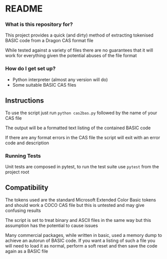 # README #

### What is this repository for? ###

This project provides a quick (and dirty) method of extracting tokenised 
BASIC code from a Dragon CAS format file

While tested against a variety of files there are no guarantees that it 
will work for everything given the potential abuses of the file format 

### How do I get set up? ###

* Python interpreter (almost any version will do)
* Some suitable BASIC CAS files

## Instructions ##

To use the script just run ```python cas2bas.py``` followed by the name of
your CAS file

The output will be a formatted text listing of the contained BASIC code

If there are any format errors in the CAS file the script will exit with an
error code and description

### Running Tests ###

Unit tests are composed in pytest, to run the test suite use ```pytest``` from the
project root

## Compatibility ##

The tokens used are the standard Microsoft Extended Color Basic tokens and
should work a COCO CAS file but this is untested and may give confusing
results

The script is set to treat binary and ASCII files in the same way but this
assumption has the potential to cause issues

Many commercial packages, while written in basic, used a memory dump to 
achieve an autorun of BASIC code. If you want a listing of such a file you
will need to load it as normal, perform a soft reset and then save the 
code again as a BASIC file
 